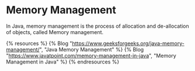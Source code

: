 # Memory Management

In Java, memory management is the process of allocation and de-allocation of objects, called Memory management.

{% resources %}
  {% Blog "https://www.geeksforgeeks.org/java-memory-management/", "Java Memory Management" %}
  {% Blog "https://www.javatpoint.com/memory-management-in-java", "Memory Management in Java" %}
{% endresources %}
